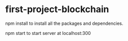 ﻿# first-project-blockchain


npm install to install all the packages and dependencies.

npm start to start server at localhost:300
